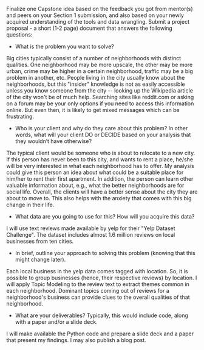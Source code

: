 Finalize one Capstone idea based on the feedback you got from mentor(s) and peers on your Section 1 submission, and also based on your newly acquired understanding of the tools and data wrangling. Submit a project proposal - a short (1-2 page) document that answers the following questions:
- What is the problem you want to solve?

Big cities typically consist of a number of neighborhoods with distinct qualities. One neighborhood may be more upscale, the other may be more urban, crime may be higher in a certain neighborhood, traffic may be a big problem in another, etc. People living in the city usually know about the neighborhoods, but this "insider" knowledge is not as easily accessible unless you know someone from the city -- looking up the Wikipedia article of the city won't be of much help. Searching sites like reddit.com or asking on a forum may be your only options if you need to access this information online. But even then, it is likely to get mixed messages which can be frustrating. 
- Who is your client and why do they care about this problem? In other words, what will your client DO or DECIDE based on your analysis that they wouldn’t have otherwise?

The typical client would be someone who is about to relocate to a new city. If this person has never been to this city, and wants to rent a place, he/she will be very interested in what each neighborhood has to offer. My analysis could give this person an idea about what could be a suitable place for him/her to rent their first apartment. In addition, the person can learn other valuable information about, e.g., what the better neighborhoods are for social life. Overall, the clients will have a better sense about the city they are about to move to. This also helps with the anxiety that comes with this big change in their life.
- What data are you going to use for this? How will you acquire this data?

I will use text reviews made available by yelp for their "Yelp Dataset Challenge". The dataset includes almost 1.6 million reviews on local businesses from ten cities. 
- In brief, outline your approach to solving this problem (knowing that this might change later).

Each local business in the yelp data comes tagged with location. So, it is possible to group businesses (hence, their respective reviews) by location. I will apply Topic Modeling to the review text to extract themes common in each neighborhood. Dominant topics coming out of reviews for a neighborhood's business can provide clues to the overall qualities of that neighborhood.
- What are your deliverables? Typically, this would include code, along with a paper and/or a slide deck.

I will make available the Python code and prepare a slide deck and a paper that present my findings. I may also publish a blog post.


